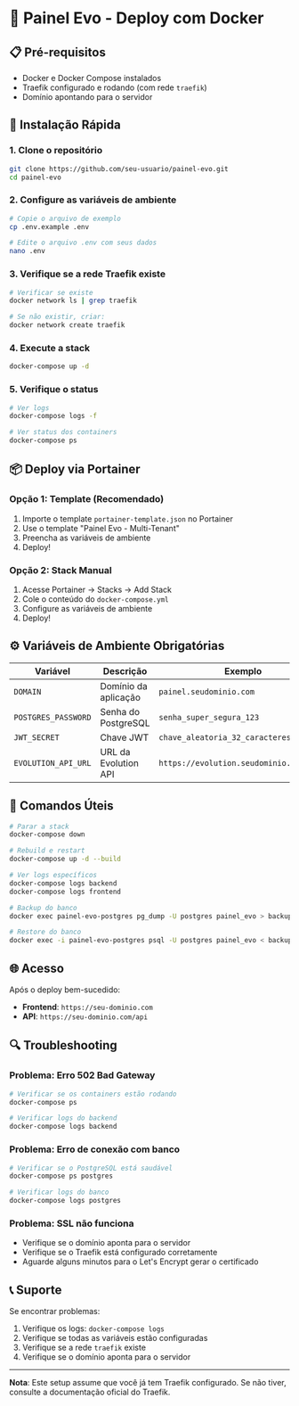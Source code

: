 # 🐳 Painel Evo - Deploy com Docker

## 📋 Pré-requisitos

- Docker e Docker Compose instalados
- Traefik configurado e rodando (com rede `traefik`)
- Domínio apontando para o servidor

## 🚀 Instalação Rápida

### 1. Clone o repositório
```bash
git clone https://github.com/seu-usuario/painel-evo.git
cd painel-evo
```

### 2. Configure as variáveis de ambiente
```bash
# Copie o arquivo de exemplo
cp .env.example .env

# Edite o arquivo .env com seus dados
nano .env
```

### 3. Verifique se a rede Traefik existe
```bash
# Verificar se existe
docker network ls | grep traefik

# Se não existir, criar:
docker network create traefik
```

### 4. Execute a stack
```bash
docker-compose up -d
```

### 5. Verifique o status
```bash
# Ver logs
docker-compose logs -f

# Ver status dos containers
docker-compose ps
```

## 📦 Deploy via Portainer

### Opção 1: Template (Recomendado)
1. Importe o template `portainer-template.json` no Portainer
2. Use o template "Painel Evo - Multi-Tenant"
3. Preencha as variáveis de ambiente
4. Deploy!

### Opção 2: Stack Manual
1. Acesse Portainer → Stacks → Add Stack
2. Cole o conteúdo do `docker-compose.yml`
3. Configure as variáveis de ambiente
4. Deploy!

## ⚙️ Variáveis de Ambiente Obrigatórias

| Variável | Descrição | Exemplo |
|----------|-----------|----------|
| `DOMAIN` | Domínio da aplicação | `painel.seudominio.com` |
| `POSTGRES_PASSWORD` | Senha do PostgreSQL | `senha_super_segura_123` |
| `JWT_SECRET` | Chave JWT | `chave_aleatoria_32_caracteres_ou_mais` |
| `EVOLUTION_API_URL` | URL da Evolution API | `https://evolution.seudominio.com` |

## 🔧 Comandos Úteis

```bash
# Parar a stack
docker-compose down

# Rebuild e restart
docker-compose up -d --build

# Ver logs específicos
docker-compose logs backend
docker-compose logs frontend

# Backup do banco
docker exec painel-evo-postgres pg_dump -U postgres painel_evo > backup.sql

# Restore do banco
docker exec -i painel-evo-postgres psql -U postgres painel_evo < backup.sql
```

## 🌐 Acesso

Após o deploy bem-sucedido:
- **Frontend**: `https://seu-dominio.com`
- **API**: `https://seu-dominio.com/api`

## 🔍 Troubleshooting

### Problema: Erro 502 Bad Gateway
```bash
# Verificar se os containers estão rodando
docker-compose ps

# Verificar logs do backend
docker-compose logs backend
```

### Problema: Erro de conexão com banco
```bash
# Verificar se o PostgreSQL está saudável
docker-compose ps postgres

# Verificar logs do banco
docker-compose logs postgres
```

### Problema: SSL não funciona
- Verifique se o domínio aponta para o servidor
- Verifique se o Traefik está configurado corretamente
- Aguarde alguns minutos para o Let's Encrypt gerar o certificado

## 📞 Suporte

Se encontrar problemas:
1. Verifique os logs: `docker-compose logs`
2. Verifique se todas as variáveis estão configuradas
3. Verifique se a rede `traefik` existe
4. Verifique se o domínio aponta para o servidor

---

**Nota**: Este setup assume que você já tem Traefik configurado. Se não tiver, consulte a documentação oficial do Traefik.
